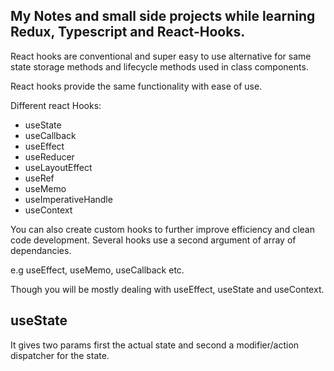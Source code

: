 ## My Notes and small side projects while learning Redux, Typescript and React-Hooks.
 React hooks are conventional and super easy to use alternative for same state storage methods and lifecycle methods used in class components.

React hooks provide the same functionality with ease of use. 

Different react Hooks:
 - useState 
 - useCallback
 - useEffect
 - useReducer
 - useLayoutEffect
 - useRef
 - useMemo
 - useImperativeHandle
 - useContext
 
 
 You can also create custom hooks to further improve efficiency and clean code development.
Several hooks use a second argument of array of dependancies.

e.g useEffect, useMemo, useCallback etc.

Though you will be mostly dealing with useEffect, useState and useContext.

## useState
It gives two params first the actual state and second a modifier/action dispatcher for the state. 
